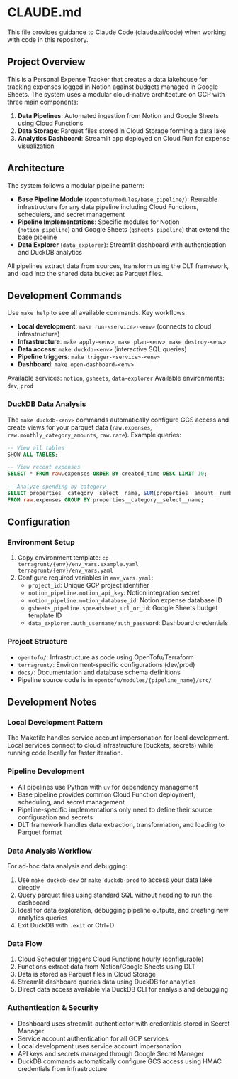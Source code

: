 # CLAUDE.md

This file provides guidance to Claude Code (claude.ai/code) when working with code in this repository.

## Project Overview

This is a Personal Expense Tracker that creates a data lakehouse for tracking expenses logged in Notion against budgets managed in Google Sheets. The system uses a modular cloud-native architecture on GCP with three main components:

1. **Data Pipelines**: Automated ingestion from Notion and Google Sheets using Cloud Functions
2. **Data Storage**: Parquet files stored in Cloud Storage forming a data lake
3. **Analytics Dashboard**: Streamlit app deployed on Cloud Run for expense visualization

## Architecture

The system follows a modular pipeline pattern:

- **Base Pipeline Module** (`opentofu/modules/base_pipeline/`): Reusable infrastructure for any data pipeline including Cloud Functions, schedulers, and secret management
- **Pipeline Implementations**: Specific modules for Notion (`notion_pipeline`) and Google Sheets (`gsheets_pipeline`) that extend the base pipeline
- **Data Explorer** (`data_explorer`): Streamlit dashboard with authentication and DuckDB analytics

All pipelines extract data from sources, transform using the DLT framework, and load into the shared data bucket as Parquet files.

## Development Commands

Use `make help` to see all available commands. Key workflows:

- **Local development**: `make run-<service>-<env>` (connects to cloud infrastructure)
- **Infrastructure**: `make apply-<env>`, `make plan-<env>`, `make destroy-<env>`
- **Data access**: `make duckdb-<env>` (interactive SQL queries)
- **Pipeline triggers**: `make trigger-<service>-<env>`
- **Dashboard**: `make open-dashboard-<env>`

Available services: `notion`, `gsheets`, `data-explorer`
Available environments: `dev`, `prod`

### DuckDB Data Analysis

The `make duckdb-<env>` commands automatically configure GCS access and create views for your parquet data (`raw.expenses`, `raw.monthly_category_amounts`, `raw.rate`). Example queries:

```sql
-- View all tables
SHOW ALL TABLES;

-- View recent expenses
SELECT * FROM raw.expenses ORDER BY created_time DESC LIMIT 10;

-- Analyze spending by category
SELECT properties__category__select__name, SUM(properties__amount__number) as total
FROM raw.expenses GROUP BY properties__category__select__name;
```

## Configuration

### Environment Setup

1. Copy environment template: `cp terragrunt/{env}/env_vars.example.yaml terragrunt/{env}/env_vars.yaml`
2. Configure required variables in `env_vars.yaml`:
   - `project_id`: Unique GCP project identifier
   - `notion_pipeline.notion_api_key`: Notion integration secret
   - `notion_pipeline.notion_database_id`: Notion expense database ID
   - `gsheets_pipeline.spreadsheet_url_or_id`: Google Sheets budget template ID
   - `data_explorer.auth_username/auth_password`: Dashboard credentials

### Project Structure

- `opentofu/`: Infrastructure as code using OpenTofu/Terraform
- `terragrunt/`: Environment-specific configurations (dev/prod)
- `docs/`: Documentation and database schema definitions
- Pipeline source code is in `opentofu/modules/{pipeline_name}/src/`

## Development Notes

### Local Development Pattern

The Makefile handles service account impersonation for local development. Local services connect to cloud infrastructure (buckets, secrets) while running code locally for faster iteration.

### Pipeline Development

- All pipelines use Python with `uv` for dependency management
- Base pipeline provides common Cloud Function deployment, scheduling, and secret management
- Pipeline-specific implementations only need to define their source configuration and secrets
- DLT framework handles data extraction, transformation, and loading to Parquet format

### Data Analysis Workflow

For ad-hoc data analysis and debugging:

1. Use `make duckdb-dev` or `make duckdb-prod` to access your data lake directly
2. Query parquet files using standard SQL without needing to run the dashboard
3. Ideal for data exploration, debugging pipeline outputs, and creating new analytics queries
4. Exit DuckDB with `.exit` or Ctrl+D

### Data Flow

1. Cloud Scheduler triggers Cloud Functions hourly (configurable)
2. Functions extract data from Notion/Google Sheets using DLT
3. Data is stored as Parquet files in Cloud Storage
4. Streamlit dashboard queries data using DuckDB for analytics
5. Direct data access available via DuckDB CLI for analysis and debugging

### Authentication & Security

- Dashboard uses streamlit-authenticator with credentials stored in Secret Manager
- Service account authentication for all GCP services
- Local development uses service account impersonation
- API keys and secrets managed through Google Secret Manager
- DuckDB commands automatically configure GCS access using HMAC credentials from infrastructure
